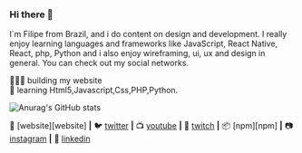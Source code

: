 ### Hi there 👋

I´m Filipe from Brazil, and i do content on design and development. I really enjoy learning languages and frameworks like JavaScript, React Native, React, php, Python and i also enjoy wireframing, ui, ux and design in general. You can check out my social networks.

👨🏼‍💻 building my website  
🧠 learning Html5,Javascript,Css,PHP,Python.

![Anurag's GitHub stats](https://github-readme-stats.vercel.app/api?username=LipeDev1=true&theme=radical)





🏡 [website][website] **|** 
🐦 [twitter][twitter] **|** 
📺 [youtube][youtube] **|** 
🎥 [twitch][twitch] **|** 
📦 [npm][npm] **|** 
📷 [instagram][instagram] **|** 
👔 [linkedin][linkedin]





[twitter]: https://twitter.com/Lipe28270589
[youtube]: https://youtube.com/UCnEgPKmzKUkiigehHAWtXjw
[twitch]: https://twitch.tv/bradgarropy
[instagram]: https://instagram.com/filipe._fernandes/
[linkedin]: https://linkedin.com/in/filipe-fernandes17082002/

